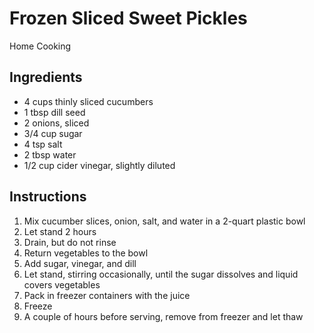 # Frozen Sliced Sweet Pickles

Home Cooking

## Ingredients

- 4 cups thinly sliced cucumbers
- 1 tbsp dill seed
- 2 onions, sliced
- 3/4 cup sugar
- 4 tsp salt
- 2 tbsp water
- 1/2 cup cider vinegar, slightly diluted

## Instructions

1. Mix cucumber slices, onion, salt, and water in a 2-quart plastic bowl
2. Let stand 2 hours
3. Drain, but do not rinse
4. Return vegetables to the bowl
5. Add sugar, vinegar, and dill
6. Let stand, stirring occasionally, until the sugar dissolves and liquid covers vegetables
7. Pack in freezer containers with the juice
8. Freeze
9. A couple of hours before serving, remove from freezer and let thaw
